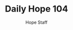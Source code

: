 ---
image: /assets/img/daily-hope-default-artwork.png
title: Daily Hope 104
number: 104
categories:
  - Daily Hope
author: Hope Staff
notes: Daily Hope 104
embed: >-
  <iframe src="https://open.spotify.com/embed/episode/0m0z1O6rjkFtUTcQxTfsjF?utm_source=generator" width="400px" height="102px" frameborder=“0" scrolling=“no”></iframe>
---